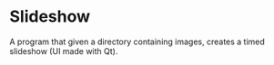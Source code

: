 # Slideshow
A program that given a directory containing images, creates a timed slideshow (UI made with Qt).
